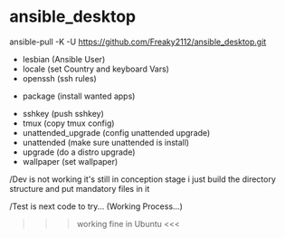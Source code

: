 # ansible_desktop

ansible-pull -K -U https://github.com/Freaky2112/ansible_desktop.git

+ lesbian (Ansible User)
+ locale (set Country and keyboard Vars)
+ openssh (ssh rules)

- package (install wanted apps)

+ sshkey (push sshkey)
+ tmux (copy tmux config)
+ unattended_upgrade (config unattended upgrade)
+ unattended (make sure unattended is install)
+ upgrade (do a distro upgrade)
+ wallpaper (set wallpaper)

/Dev is not working it's still in conception stage i just build the directory structure and put mandatory files in it

/Test is next code to try... (Working Process...) 



>>> working fine in Ubuntu <<<
